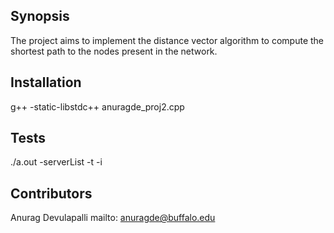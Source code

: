 ## Synopsis

The project aims to implement the distance vector algorithm to compute the shortest path to the nodes present in the network.

## Installation

g++ -static-libstdc++ anuragde_proj2.cpp

## Tests

./a.out -serverList -t <topology-file-name> -i <routing-update-interval>

## Contributors

Anurag Devulapalli
mailto: anuragde@buffalo.edu
